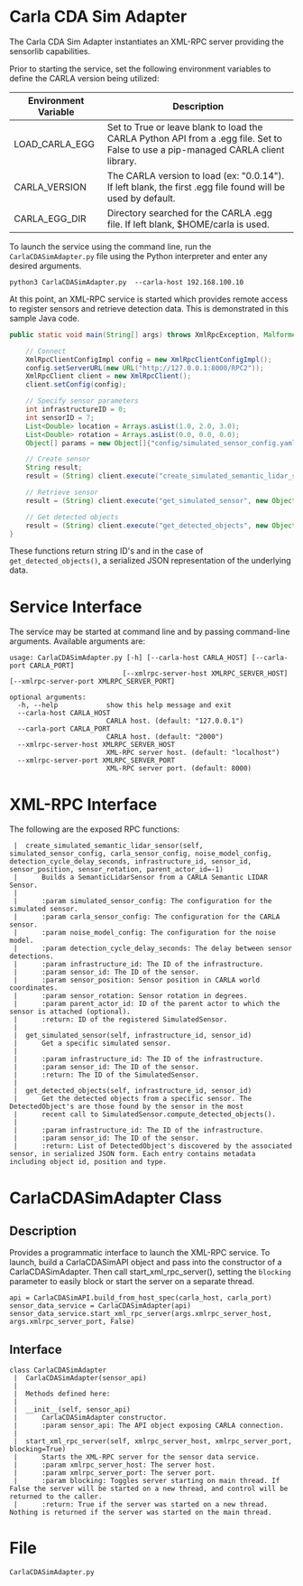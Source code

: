 # Carla CDA Sim Adapter

The Carla CDA Sim Adapter instantiates an XML-RPC server providing the sensorlib capabilities.

Prior to starting the service, set the following environment variables to define the CARLA version being utilized:

| Environment Variable | Description                                                                                                                       |
|----------------------|-----------------------------------------------------------------------------------------------------------------------------------|
| LOAD_CARLA_EGG       | Set to True or leave blank to load the CARLA Python API from a .egg file. Set to False to use a pip-managed CARLA client library. |
| CARLA_VERSION        | The CARLA version to load (ex: "0.0.14"). If left blank, the first .egg file found will be used by default.                       |
| CARLA_EGG_DIR        | Directory searched for the CARLA .egg file. If left blank, $HOME/carla is used.                                                   |

To launch the service using the command line, run the `CarlaCDASimAdapter.py` file using the Python interpreter and enter
any desired arguments.

```
python3 CarlaCDASimAdapter.py  --carla-host 192.168.100.10
```

At this point, an XML-RPC service is started which provides remote access to register sensors and retrieve detection
data. This is demonstrated in this sample Java code.

```java
public static void main(String[] args) throws XmlRpcException, MalformedURLException {

    // Connect
    XmlRpcClientConfigImpl config = new XmlRpcClientConfigImpl();
    config.setServerURL(new URL("http://127.0.0.1:8000/RPC2"));
    XmlRpcClient client = new XmlRpcClient();
    client.setConfig(config);

    // Specify sensor parameters
    int infrastructureID = 0;
    int sensorID = 7;
    List<Double> location = Arrays.asList(1.0, 2.0, 3.0);
    List<Double> rotation = Arrays.asList(0.0, 0.0, 0.0);
    Object[] params = new Object[]{"config/simulated_sensor_config.yaml", "config/noise_model_config.yaml", 0.5, infrastructureID, sensorID, location, rotation, -1};

    // Create sensor
    String result;
    result = (String) client.execute("create_simulated_semantic_lidar_sensor", params);

    // Retrieve sensor
    result = (String) client.execute("get_simulated_sensor", new Object[]{infrastructureID, sensorID});

    // Get detected objects
    result = (String) client.execute("get_detected_objects", new Object[]{infrastructureID, sensorID});
}
```

These functions return string ID's and in the case of `get_detected_objects()`, a serialized JSON representation of the
underlying data.

# Service Interface

The service may be started at command line and by passing command-line arguments. Available arguments are:

```
usage: CarlaCDASimAdapter.py [-h] [--carla-host CARLA_HOST] [--carla-port CARLA_PORT]
                            [--xmlrpc-server-host XMLRPC_SERVER_HOST] [--xmlrpc-server-port XMLRPC_SERVER_PORT]

optional arguments:
  -h, --help            show this help message and exit
  --carla-host CARLA_HOST
                        CARLA host. (default: "127.0.0.1")
  --carla-port CARLA_PORT
                        CARLA host. (default: "2000")
  --xmlrpc-server-host XMLRPC_SERVER_HOST
                        XML-RPC server host. (default: "localhost")
  --xmlrpc-server-port XMLRPC_SERVER_PORT
                        XML-RPC server port. (default: 8000)
```

# XML-RPC Interface

The following are the exposed RPC functions:

     |  create_simulated_semantic_lidar_sensor(self, simulated_sensor_config, carla_sensor_config, noise_model_config, detection_cycle_delay_seconds, infrastructure_id, sensor_id, sensor_position, sensor_rotation, parent_actor_id=-1)
     |      Builds a SemanticLidarSensor from a CARLA Semantic LIDAR Sensor.
     |      
     |      :param simulated_sensor_config: The configuration for the simulated sensor.
     |      :param carla_sensor_config: The configuration for the CARLA sensor.
     |      :param noise_model_config: The configuration for the noise model.
     |      :param detection_cycle_delay_seconds: The delay between sensor detections.
     |      :param infrastructure_id: The ID of the infrastructure.
     |      :param sensor_id: The ID of the sensor.
     |      :param sensor_position: Sensor position in CARLA world coordinates.
     |      :param sensor_rotation: Sensor rotation in degrees.
     |      :param parent_actor_id: ID of the parent actor to which the sensor is attached (optional).
     |      :return: ID of the registered SimulatedSensor.
     |  
     |  get_simulated_sensor(self, infrastructure_id, sensor_id)
     |      Get a specific simulated sensor.
     |      
     |      :param infrastructure_id: The ID of the infrastructure.
     |      :param sensor_id: The ID of the sensor.
     |      :return: The ID of the SimulatedSensor.
     |      
     |  get_detected_objects(self, infrastructure_id, sensor_id)
     |      Get the detected objects from a specific sensor. The DetectedObject's are those found by the sensor in the most
     |      recent call to SimulatedSensor.compute_detected_objects().
     |      
     |      :param infrastructure_id: The ID of the infrastructure.
     |      :param sensor_id: The ID of the sensor.
     |      :return: List of DetectedObject's discovered by the associated sensor, in serialized JSON form. Each entry contains metadata including object id, position and type.

# CarlaCDASimAdapter Class

## Description

Provides a programmatic interface to launch the XML-RPC service. To launch, build a CarlaCDASimAPI object and pass into the
constructor of a CarlaCDASimAdapter. Then call start_xml_rpc_server(), setting the `blocking` parameter to easily block
or start the server on a separate thread.

````
api = CarlaCDASimAPI.build_from_host_spec(carla_host, carla_port)
sensor_data_service = CarlaCDASimAdapter(api)
sensor_data_service.start_xml_rpc_server(args.xmlrpc_server_host, args.xmlrpc_server_port, False)
````

## Interface

    class CarlaCDASimAdapter
     |  CarlaCDASimAdapter(sensor_api)
     |  
     |  Methods defined here:
     |  
     |  __init__(self, sensor_api)
     |      CarlaCDASimAdapter constructor.
     |      :param sensor_api: The API object exposing CARLA connection.
     |  
     |  start_xml_rpc_server(self, xmlrpc_server_host, xmlrpc_server_port, blocking=True)
     |      Starts the XML-RPC server for the sensor data service.
     |      :param xmlrpc_server_host: The server host.
     |      :param xmlrpc_server_port: The server port.
     |      :param blocking: Toggles server starting on main thread. If False the server will be started on a new thread, and control will be returned to the caller.
     |      :return: True if the server was started on a new thread. Nothing is returned if the server was started on the main thread.

# File

    CarlaCDASimAdapter.py
